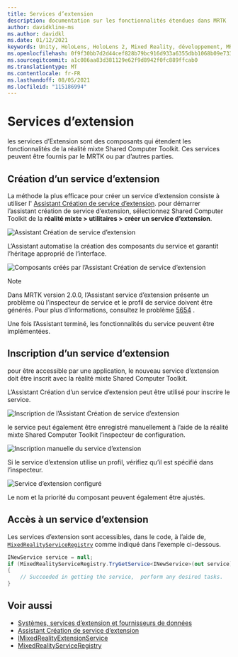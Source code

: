 ```yaml
---
title: Services d’extension
description: documentation sur les fonctionnalités étendues dans MRTK
author: davidkline-ms
ms.author: davidkl
ms.date: 01/12/2021
keywords: Unity, HoloLens, HoloLens 2, Mixed Reality, développement, MRTK
ms.openlocfilehash: 0f9f30bb7d2d44cef828b79bc916d933a6355dbb1068b09e73317d1c977ef45a
ms.sourcegitcommit: a1c086aa83d381129e62f9d8942f0fc889ffcab0
ms.translationtype: MT
ms.contentlocale: fr-FR
ms.lasthandoff: 08/05/2021
ms.locfileid: "115186994"
---
```

# <a name="extension-services"></a>Services d’extension

les services d’Extension sont des composants qui étendent les fonctionnalités de la réalité mixte Shared Computer Toolkit. Ces services peuvent être fournis par le MRTK ou par d’autres parties.

## <a name="creating-an-extension-service"></a>Création d’un service d’extension

La méthode la plus efficace pour créer un service d’extension consiste à utiliser l' [Assistant Création de service d’extension](../tools/extension-service-creation-wizard.md).
pour démarrer l’assistant création de service d’extension, sélectionnez Shared Computer Toolkit de la **réalité mixte > utilitaires > créer un service d’extension**.

![Assistant Création de service d’extension](../images/extension-wizard/ExtensionServiceCreationWizard.png)

L’Assistant automatise la création des composants du service et garantit l’héritage approprié de l’interface.

![Composants créés par l’Assistant Création de service d’extension](../images/extension-wizard/ExtensionServiceComponents.png)

> [!Note]
> Dans MRTK version 2.0.0, l’Assistant service d’extension présente un problème où l’inspecteur de service et le profil de service doivent être générés. Pour plus d’informations, consultez le problème [5654](https://github.com/microsoft/MixedRealityToolkit-Unity/issues/5654) .

Une fois l’Assistant terminé, les fonctionnalités du service peuvent être implémentées.

## <a name="registering-an-extension-service"></a>Inscription d’un service d’extension

pour être accessible par une application, le nouveau service d’extension doit être inscrit avec la réalité mixte Shared Computer Toolkit.

L’Assistant Création d’un service d’extension peut être utilisé pour inscrire le service.

![Inscription de l’Assistant Création de service d’extension](../images/extension-wizard/ExtensionServiceWizardRegister.png)

le service peut également être enregistré manuellement à l’aide de la réalité mixte Shared Computer Toolkit l’inspecteur de configuration.

![Inscription manuelle du service d’extension](../images/profiles/RegisterExtensionService.png)

Si le service d’extension utilise un profil, vérifiez qu’il est spécifié dans l’inspecteur.

![Service d’extension configuré](../images/profiles/ConfiguredExtensionService.png)

Le nom et la priorité du composant peuvent également être ajustés.

## <a name="accessing-an-extension-service"></a>Accès à un service d’extension

Les services d’extension sont accessibles, dans le code, à l’aide de, [`MixedRealityServiceRegistry`](xref:Microsoft.MixedReality.Toolkit.MixedRealityServiceRegistry) comme indiqué dans l’exemple ci-dessous.

```c#
INewService service = null;
if (MixedRealityServiceRegistry.TryGetService<INewService>(out service))
{
    // Succeeded in getting the service,  perform any desired tasks.
}
```

## <a name="see-also"></a>Voir aussi

- [Systèmes, services d’extension et fournisseurs de données](../../architecture/systems-extensions-providers.md)
- [Assistant Création de service d’extension](../tools/extension-service-creation-wizard.md)
- [IMixedRealityExtensionService](xref:Microsoft.MixedReality.Toolkit.IMixedRealityExtensionService)
- [MixedRealityServiceRegistry](xref:Microsoft.MixedReality.Toolkit.MixedRealityServiceRegistry)

